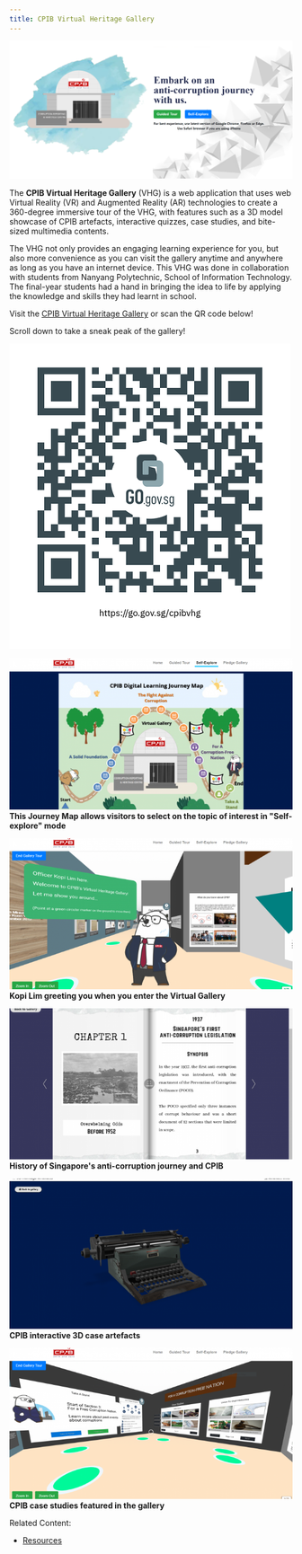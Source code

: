 ```yaml
---
title: CPIB Virtual Heritage Gallery
---
```


<img src="/images/resource_vhghomepage.png" alt="CPIB Virtual Heritage Gallery">

The **CPIB Virtual Heritage Gallery** (VHG) is a web application that uses web Virtual Reality (VR) and Augmented Reality (AR) technologies to create a 360-degree immersive tour of the VHG, with features such as a 3D model showcase of CPIB artefacts, interactive quizzes, case studies, and bite-sized multimedia contents.

The VHG not only provides an engaging learning experience for you, but also more convenience as you can visit the gallery anytime and anywhere as long as you have an internet device. This VHG was done in collaboration with students from Nanyang Polytechnic, School of Information Technology. The final-year students had a hand in bringing the idea to life by applying the knowledge and skills they had learnt in school.

Visit the <a href="http://www.go.gov.sg/cpibvhg" target="_blank">CPIB Virtual Heritage Gallery</a> or scan the QR code below! 

Scroll down to take a sneak peak of the gallery!

<img src="/images/resource_vhg-qr.png" alt="CPIB VHG QR Code">

<img src="/images/resource_vhg-1-journey-map.png" alt="CPIB Virtual Heritage Gallery"><br>
**This Journey Map allows visitors to select on the topic of interest in "Self-explore" mode**

<img src="/images/resource_vhg-2-kopi.png" alt="CPIB VHG QR Code"><br>
**Kopi Lim greeting you when you enter the Virtual Gallery**

<img src="/images/resource_vhg-3-heritage.png" alt="CPIB VHG QR Code"><br>
**History of Singapore's anti-corruption journey and CPIB**

<img src="/images/resource_vhg-4-3d-artefacts.png" alt="CPIB VHG QR Code"><br>
**CPIB interactive 3D case artefacts**

<img src="/images/resource_vhg-5-gallery.png" alt="CPIB VHG QR Code"><br>
**CPIB case studies featured in the gallery**


Related Content:

* [Resources](/about-corruption/prevention-and-education/resources/)
